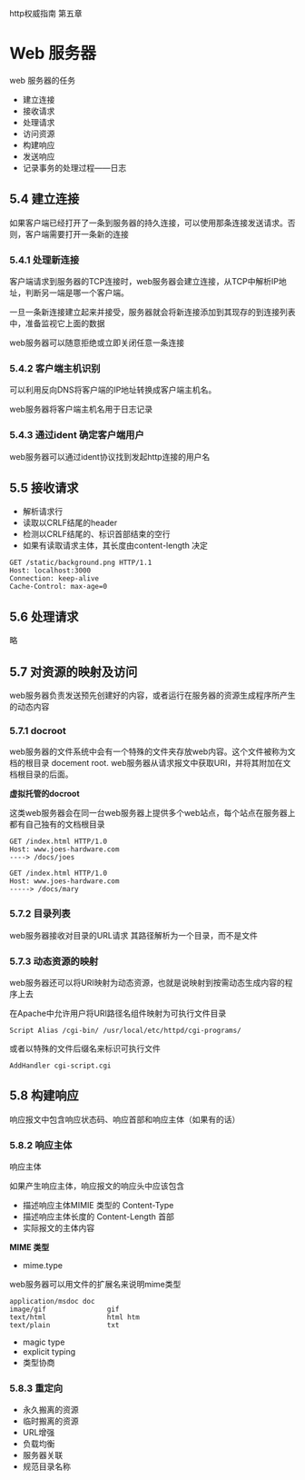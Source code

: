http权威指南 第五章

# Web 服务器

web 服务器的任务

- 建立连接
- 接收请求
- 处理请求
- 访问资源
- 构建响应
- 发送响应
- 记录事务的处理过程——日志

## 5.4 建立连接

如果客户端已经打开了一条到服务器的持久连接，可以使用那条连接发送请求。否则，客户端需要打开一条新的连接

### 5.4.1 处理新连接

客户端请求到服务器的TCP连接时，web服务器会建立连接，从TCP中解析IP地址，判断另一端是哪一个客户端。

一旦一条新连接建立起来并接受，服务器就会将新连接添加到其现存的到连接列表中，准备监视它上面的数据

web服务器可以随意拒绝或立即关闭任意一条连接



### 5.4.2 客户端主机识别

可以利用反向DNS将客户端的IP地址转换成客户端主机名。

web服务器将客户端主机名用于日志记录



### 5.4.3 通过ident 确定客户端用户

web服务器可以通过ident协议找到发起http连接的用户名



## 5.5 接收请求

- 解析请求行 
- 读取以CRLF结尾的header
- 检测以CRLF结尾的、标识首部结束的空行
- 如果有读取请求主体，其长度由content-length 决定

```
GET /static/background.png HTTP/1.1
Host: localhost:3000
Connection: keep-alive
Cache-Control: max-age=0
```



## 5.6 处理请求

略



##  5.7 对资源的映射及访问

web服务器负责发送预先创建好的内容，或者运行在服务器的资源生成程序所产生的动态内容



### 5.7.1 docroot

web服务器的文件系统中会有一个特殊的文件夹存放web内容。这个文件被称为文档的根目录 docement root. web服务器从请求报文中获取URI，并将其附加在文档根目录的后面。

**虚拟托管的docroot**

这类web服务器会在同一台web服务器上提供多个web站点，每个站点在服务器上都有自己独有的文档根目录

```
GET /index.html HTTP/1.0
Host: www.joes-hardware.com
----> /docs/joes

GET /index.html HTTP/1.0
Host: www.joes-hardware.com
-----> /docs/mary
```



### 5.7.2 目录列表

web服务器接收对目录的URL请求 其路径解析为一个目录，而不是文件



### 5.7.3 动态资源的映射

web服务器还可以将URI映射为动态资源，也就是说映射到按需动态生成内容的程序上去

在Apache中允许用户将URI路径名组件映射为可执行文件目录

```
Script Alias /cgi-bin/ /usr/local/etc/httpd/cgi-programs/
```

或者以特殊的文件后缀名来标识可执行文件

```
AddHandler cgi-script.cgi
```



## 5.8 构建响应

响应报文中包含响应状态码、响应首部和响应主体（如果有的话）



### 5.8.2 响应主体

响应主体

如果产生响应主体，响应报文的响应头中应该包含

- 描述响应主体MIMIE 类型的 Content-Type 
- 描述响应主体长度的 Content-Length 首部
- 实际报文的主体内容



**MIME 类型**

- mime.type 

web服务器可以用文件的扩展名来说明mime类型

```
application/msdoc doc
image/gif 				gif
text/html 				html htm
text/plain				txt
```

- magic type
- explicit typing
- 类型协商



### 5.8.3 重定向

- 永久搬离的资源
- 临时搬离的资源
- URL增强
- 负载均衡
- 服务器关联
- 规范目录名称

